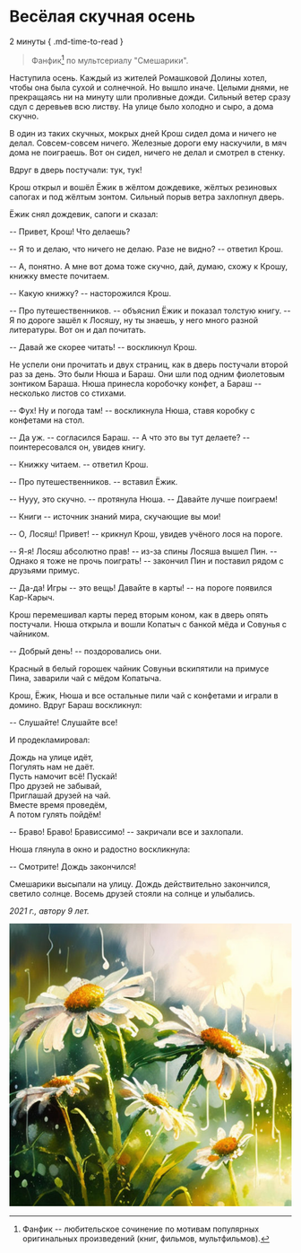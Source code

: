 # Весёлая скучная осень

2 минуты
{ .md-time-to-read }

> Фанфик[^1] по мультсериалу "Смешарики".

[^1]: Фанфик -- любительское сочинение по мотивам популярных оригинальных произведений (книг, фильмов, мультфильмов).

Наступила осень. Каждый из жителей Ромашковой Долины хотел, чтобы она была сухой и солнечной. Но вышло иначе. Целыми днями, не прекращаясь ни на минуту шли проливные дожди. Сильный ветер сразу сдул с деревьев всю листву. На улице было холодно и сыро, а дома скучно.

В один из таких скучных, мокрых дней Крош сидел дома и ничего не делал. Совсем-совсем ничего. Железные дороги ему наскучили, в мяч дома не поиграешь. Вот он сидел, ничего не делал и смотрел в стенку.

Вдруг в дверь постучали: тук, тук!

Крош открыл и вошёл Ёжик в жёлтом дождевике, жёлтых резиновых сапогах и под жёлтым зонтом. Сильный порыв ветра захлопнул дверь.

Ёжик снял дождевик, сапоги и сказал:

-- Привет, Крош! Что делаешь?

-- Я то и делаю, что ничего не делаю. Разе не видно? -- ответил Крош.

-- А, понятно. А мне вот дома тоже скучно, дай, думаю, схожу к Крошу, книжку вместе почитаем.

-- Какую книжку? -- насторожился Крош.

-- Про путешественников. -- объяснил Ёжик и показал толстую книгу. -- Я по дороге зашёл к Лосяшу, ну ты знаешь, у него много разной литературы. Вот он и дал почитать.

-- Давай же скорее читать! -- воскликнул Крош.

Не успели они прочитать и двух страниц, как в дверь постучали второй раз за день. Это были Нюша и Бараш. Они шли под одним фиолетовым зонтиком Бараша. Нюша принесла коробочку конфет, а Бараш -- несколько листов со стихами.

-- Фух! Ну и погода там! -- воскликнула Нюша, ставя коробку с конфетами на стол.

-- Да уж. -- согласился Бараш. -- А что это вы тут делаете? -- поинтересовался он, увидев книгу.

-- Книжку читаем. -- ответил Крош.

-- Про путешественников. -- вставил Ёжик.

-- Нууу, это скучно. -- протянула Нюша. -- Давайте лучше поиграем!

-- Книги -- источник знаний мира, скучающие вы мои!

-- О, Лосяш! Привет! -- крикнул Крош, увидев учёного лося на пороге.

-- Я-я! Лосяш абсолютно прав! -- из-за спины Лосяша вышел Пин. -- Однако я тоже не прочь поиграть! -- закончил Пин и поставил рядом с друзьями примус.

-- Да-да! Игры -- это вещь! Давайте в карты! -- на пороге появился Кар-Карыч.

Крош перемешивал карты перед вторым коном, как в дверь опять постучали. Нюша открыла и вошли Копатыч с банкой мёда и Совунья с чайником.

-- Добрый день! -- поздоровались они.

Красный в белый горошек чайник Совуньи вскипятили на примусе Пина, заварили чай с мёдом Копатыча.

Крош, Ёжик, Нюша и все остальные пили чай с конфетами и играли в домино. Вдруг Бараш воскликнул:

-- Слушайте! Слушайте все!

И продекламировал:

Дождь на улице идёт,  
Погулять нам не даёт.  
Пусть намочит всё! Пускай!  
Про друзей не забывай,  
Приглашай друзей на чай.  
Вместе время проведём,  
А потом гулять пойдём!

-- Браво! Браво! Брависсимо! -- закричали все и захлопали.

Нюша глянула в окно и радостно воскликнула:

-- Смотрите! Дождь закончился!

Смешарики высыпали на улицу. Дождь действительно закончился, светило солнце. Восемь друзей стояли на солнце и улыбались.

*2021 г., автору 9 лет.*

![Весёлая скучная осень](../images/smeshariki.jpg)
